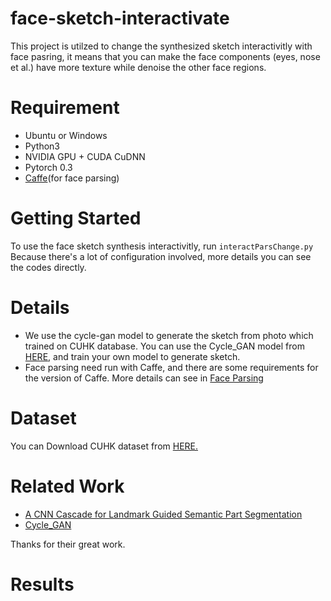 # face-sketch-interactivate
This project is utilzed to change the synthesized sketch interactivitly with face pasring, it means that you can make the face components (eyes, nose et al.) have more texture while denoise the other face regions.
# Requirement
* Ubuntu or Windows
* Python3
* NVIDIA GPU + CUDA CuDNN
* Pytorch 0.3
* [Caffe](http://cs.nott.ac.uk/~psxasj/download.php?file=caffe-future.tar.gz)(for face parsing)
# Getting Started
To use the face sketch synthesis interactivitly, run ```interactParsChange.py```         
Because there's a lot of configuration involved, more details you can see the codes directly.

# Details
* We use the cycle-gan model to generate the sketch from photo which trained on CUHK database. You can use the Cycle_GAN model from [HERE](https://github.com/junyanz/CycleGAN), and train your own model to generate sketch.
* Face parsing need run with Caffe, and there are some requirements for the version of Caffe. More details can see in [Face Parsing](http://aaronsplace.co.uk/papers/jackson2016guided/index.html)
# Dataset
You can Download CUHK dataset from [HERE.](http://mmlab.ie.cuhk.edu.hk/archive/facesketch.html)
# Related Work
* [A CNN Cascade for Landmark Guided Semantic Part Segmentation](http://aaronsplace.co.uk/papers/jackson2016guided/index.html)
* [Cycle_GAN](https://github.com/junyanz/CycleGAN)   

Thanks for their great work.
# Results





